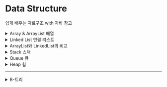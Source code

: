 # Data Structure
쉽게 배우는 자료구조 with 자바 참고

<details>
<summary>Array & ArrayList 배열</summary>
<div markdown="1">

# Array & ArrayList 배열

- 같은 종류의 데이터를 저장하기 위한 자료구조

index로 배열의 요소 참조 가능

크기가 고정 → overflow 위험

직관적으로 간단함

추가/제거 시 shift 필요

![Untitled](/img/array1.png)

## 삽입

```java
public void add(int index, E x) {
		if (this.numItems >= item.length || index < 0 || index > this.numItems) {
			// 에러 처리
		} else {
			for (int i = this.numItems - 1; i >= index; i--) {
				item[i + 1] = item[i]; // index에 값을 삽입하기 위해 오른쪽으로 한 칸씩 shift
			}
			item[index] = x;
			this.numItems++;
		}
	}
```

## 제거

```java
public E remove(int index) {
		if (isEmpty() || index > 0 || index > numItems - 1) {
			// 에러처리
			return null;
		} else {
			E tmp = item[index];
			for (int i = index; i < this.numItems; i++) {
				item[i] = item[i + 1]; // 한 칸씩 왼쪽으로 shift
			}
			numItems--;
			return tmp;
		}
	}
```

## get / set

```java
public E get(int index) {
		if (index >= 0 && index <= this.numItems - 1) {
			return item[index];
		} else {
			return null;
		}
	}

	public void set(int index, E x) {
		if (index >= 0 && index <= this.numItems - 1) {
			item[index] = x;
		}
	}
```

## indexOf

```java
public int indexOf(E x) {
		for (int i = 0; i < this.numItems; i++) {
			if (((Comparable) item[i]).compareTo(x) == 0)
				return i;
		}
		return -1;
	}
```

</div>
</details>

<details>
<summary>Linked List 연결 리스트 </summary>
<div markdown="1">

# Linked List 연결 리스트

삽입/제거 시 shift 필요 X

값을 찾을 때, 앞에서부터 순차적으로 탐색

![Untitled](img/linkedlist1.png)

- 기본 구조

```java
class Node<E> {
	public E item;
	public Node<E> next;

	public Node(E item) {
		this.item = item;
		this.next = null;
	}

	public Node(E item, Node<E> next) {

		this.item = item;
		this.next = next;
	}

}

public class MyLinkedList<E> {
	private Node<E> head;
	private int numItems;

	public MyLinkedList() {
		this.head = new Node(null);
		this.numItems = 0;
	}
}
```

## 삽입

![Untitled](img/linkedlist2.png)

이전의 Node가 가리키고 있던 next가 삽입 노드를 가리키게 하고, 삽입 노드의 next가 기존의 next값을 가리키게 만든다.

```java
public void add(int index, E item) {
		Node<E> curr = this.head;
		for (int i = 0; i < index; i++) {
			curr = curr.next; // 삽입 index의 바로 전 값 찾기
		}

		Node<E> newNode = new Node<E>(item, curr.next);
		curr.next = newNode;
		numItems++;

	}
```

## **삭제**

![Untitled](img/linkedlist3.png)

삭제할 Node의 이전 Node가 가리키고 있던 값을 삭제 Node의 next가 가리키고 있던 값으로 옮겨준다.

```java
public void remove(int index) {
		Node<E> curr = this.head;
		for (int i = 0; i < index; i++) {
			curr = curr.next; // 삭제할 값의 바로 전 값 찾기
		}
		curr.next = curr.next.next; // 삭제할 노드의 전 노드가, 삭제할 노드의 다음 노드를 가리키게 함
		numItems--;
	}
// 에러 처리 필요
```

</div>
</details>

<details>
<summary>ArrayList와 LinkedList의 비교 </summary>
<div markdown="1">


# ArrayList와 LinkedList의 비교

|  | ArrayList | LinkedList |
| --- | --- | --- |
| 크기 | 고정=정적 | 변동=동적 |
| 공간의 연속성 | O | X |
| 정렬 | 빠름 | 느림 |
| 접근(k번째 원소) | index로 즉시 접근→빠름 Θ(1) | 시작 노드부터 접근 → 느림 Θ(k) |
| 원소 하나당 필요한 공간 | 적음 | 큼 (링크를 위한 공간 필요) |
| 공간 낭비 | 충분한 크기로 선언 → 낭비O | 낭비X |
| 검색 | Θ(n) (크기 순 정렬시 Θ(log n) | Θ(n) |
| 추가/삭제 | 느림 | 빠름 |

</div>
</details>

<details>
<summary>Stack 스택 </summary>
<div markdown="1">

# Stack 스택

Last in First out

맨 위의 원소만 접근 가능(top)

![Untitled](img/stack1.png)

응용: 문자열 뒤집기, postfix 계산

## push, pop

배열 스택을 이용

```java
public class MyArrayStack<E> {
	private E[] stack;
	private int topIndex;

	public void push(E item) {
		stack[++topIndex] = item;
	}

	public E pop() {
		E popItem = stack[topIndex--];
		return popItem;
	}
}
```

</div>
</details>

<details>
<summary>Queue 큐 </summary>
<div markdown="1">

# Queue 큐

First in First out (스택과 비교)

![Untitled](img/queue1.png)

front: 맨 먼저 큐에 들어온 원소, tail: 맨 나중에 큐에 들어온 원소

```java
package myds;

public class MyArrayQueue<E> {
	// 원형 배열 이용
	private E[] queue;
	private int front;
	private int tail;
	private int numItems;
}
```

## 삽입

![Untitled](img/queue2.png)

tail 뒤에 새로운 원소 삽입

```java
	// 삽입은 tail에
	public void enqueue(E item) {
		this.tail = (tail + 1) % this.queue.length;
		queue[tail] = item;
		numItems++;
	}
```

## 삭제

![Untitled](img/queue3.png)

맨 앞의 원소 삭제 → 어떤 원소를 삭제할지 묻지 않아도 됨

```java
	// 삭제는 front부터
	public E dequeue() {
		E queueFront = queue[front];
		front = (front + 1) % this.queue.length;
		numItems--;
		return queueFront;
	}
```

</div>
</details>

<details>
<summary>Heap 힙 </summary>
<div markdown="1">


# Heap 힙

## 우선순위 큐

우선순위를 가진 원소를 삽입할 수 있고, 우선순위가 가장 큰 원소를 빼내줄 수 있는 자료구조

## 힙

대표적인 우선순위 큐, 완전 이진 트리(Complete Binary Tree) 구조 사용

포화 이진 트리(Full Binary Tree): 루트부터 시작해 모든 노드가 정확히 자식 노드를 2개씩 가지면서 꽉 채워진 트리, 노드의 총 수는 $2^k$-1개

완전 이진 트리(Complete Binary Tree)


![Untitled](/img/heap1.png)

## 힙의 조건

1. 완전 이진 트리
2. 힙 특성: 모든 노드는 값을 갖고, 자식 노드(들) 값보다 크거나 같다. (최대 힙)

## 힙 배열

![Untitled](/img/heap2.png)
![Untitled](/img/heap3.png)

루트 노드부터 순서대로 배열에 담아 관리

## 삽입

A[8]에 원소 8 삽입

1. 배열의 맨 끝에 8을 삽입

![Untitled](/img/heap4.png)

1. 8을 자신의 부모 3과 비교 → 8이 더 크므로 자리 교환

![Untitled](/img/heap5.png)

1. 다시 자신의 부모 7과 비교 → 8이 더 크므로 자리 교환

![Untitled](/img/heap6.png)

1. 자신의 부모 9와 비교 → 9가 더 크므로 자리 확정
- **스며오르기(percolateUp) → 힙 성질을 충족하도록 자리를 교환하는 작업**

```java
public void insert(E newItem) {
		// A[0...n-1]에 newItem을 추가
		heap[numItems] = newItem;
		percolateUp(numItems);
		numItems++;

	}

	public void percolateUp(int i) {
		int parentIdx = (i - 1) / 2;
		if (parentIdx >= 0 && ((Comparable<E>) heap[parentIdx]).compareTo(heap[i]) < 0) {
			E tmp = heap[i];
			heap[i] = heap[parentIdx];
			heap[parentIdx] = tmp;
			percolateUp(parentIdx);
		} 

	}
```

## 삭제

힙은 우선순위 큐이므로, 가장 우선순위가 큰 (최대힙에서는 값이 제일 큰) 원소 A[0]가 삭제됨

그러나 바로 A[0]을 삭제하면 힙의 모양이 깨지기 때문에, A[n-1]와 A[0]을 바꿔준 후 A[n-1]을 삭제하고, 다시 힙의 성질을 충족할 수 있도록 원소를 교환하는 과정을 반복한다.

이 과정을 **percolateDown**이라고 한다. 

percolateDown은 percolateUp과 유사하게, 자신의 자식 노드들 중 큰 값과 자신을 비교하며, 자식 노드가 더 클 경우 자리를 바꾸는 것이다. 이 과정은 리프 노드에 이를 때까지 계속된다.

1. A[n-1]과 A[0]을 교환
2. percolateDown()

---

```java
public E deleteMax() {
		E max = heap[0];
		heap[0] = heap[this.numItems - 1]; // 자리 교환
		this.numItems--; // max값은 배열에서 제외됨
		percolateDown(this.numItems);
		return max;
	}

	public void percolateDown(int i) {
		int child = 2 * i + 1;
		int rightChild = 2 * i + 2;
		if (child <= this.numItems - 1) {
			if (((Comparable<E>) heap[child]).compareTo(heap[rightChild]) < 0)
				child = rightChild; // 더 큰 값을 child로 지정
			if (((Comparable<E>) heap[i]).compareTo(heap[child]) < 0) {
				E tmp = heap[i];
				heap[i] = heap[child];
				heap[child] = tmp;
				percolateDown(child);
			}

		}
	}
```

## 힙 생성

리프노드가 아닌 노드부터 루트노드까지 힙 조건을 만족하도록 수정함(percolateDown)

최초의 리프노드가 아닌 노드: 맨 마지막 노드의 부모 노드 → 마지막 index가 k라면 (k-1)/2

```java
public void buildHeap() {
		if (this.numItems >= 2) {
			for (int i = (numItems - 2) / 2; i >= 0; i--)
				percolateDown(i);
		}
	}
```

## 힙 수행시간

`buildHeap()`: Θ(n)

`insert()`: O(log n) - 한 번의 percolateUp (트리의 높이)

`deleteMax()`: O(log n) - 한 번의 percolateDown

</div>
</details>

---

<details>
<summary>B-트리</summary>
<div markdown="1">

# B-트리

내장 색인: 메모리에 올려서 사용 (이진 검색 트리)

외장 색인: 메인 메모리 외부에 놓고 사용하는 색인 (B-트리)

색인의 규모가 클 경우 or 메인 메모리가 충분하지 않을 때 디스크에 두고 사용

디스크 접근 시간으로 인한 비효율을 최대한 줄여야 함

- **B-트리: 디스크 환경에서 사용하기 적합한 외장 다진 검색 트리**

**최대 *M*개의 자식**을 가질 수 있는 B트리=*M*차 B트리

![Untitled](/img/btree1.png)

$key_{i-1} < T_i < key_i$

## 성질

1. 루트를 제외한 모든 노드는 $\frac k 2$ ~k개의 키를 갖는다. 
    a. k: 한 블록이 수용할 수 있는 최대 키의 개수
    b. 예외: 루트 노드는 적어도 2개 이상의 자식을 가짐
2. 모든 리프 노드는 같은 깊이를 가진다.
3. 노드의 자료수가 N이면, 자식 수는 N+1이어야 함
    a. 노드의 자료수(key)가 3개라면, 그 노드의 자식 수는 4개
        
        $key_1, key_2, key_3$
        
        $node_1 < key_1$
        
        $key_1 < node_2 < key_2$
        
        $key_2 < node_3 < key_3$
        
        $node_4 > key_3$
        
4. 각 노드의 자료는 정렬된 상태여야함
5. 입력 자료는 중복 될 수 없음

![81DE1DD8-84D1-4BF1-819F-18C5076644E5.jpeg](/img/btree2.jpeg)

## 알고리즘

### 검색

기본적으로 이진 검색 트리의 검색과 같음

1. 노드의 여러 키 중 검색 키와 일치하는 것이 있는지 확인
2. $key_{i-1}$ < x < $key_i$ 인 두 키 $key_{i-1}$ 과 $key_i$ 를 찾아 분기해야 할 자식 노드를 찾음
3. 자식으로 분기하고 나면 깊이만 하나 내려간 똑같은 검색 문제(다시 자식 노드를 찾음) → 재귀적 과정

### 삽입

ex) 각 노드가 최대 5개의 키를 가질 수 있다고 가정

루트 노드를 제외하고 2~5개의 키를 가져야 한다.

1. x를 삽입할 리프 노드 r을 찾는다.
2. 노드 r에 공간의 여유가 있으면 키를 삽입하고 끝낸다. (case 1)
3. 노드 r에 여유가 없으면 형제 노드에 공간의 여유가 있는지 살펴본다. 
    1. 형제 노드에 공간의 여유가 있으면 키를 하나 넘기고 끝낸다. (case 2)
        
        ![F71E7351-1E16-471D-B785-DEDDAFFA7516.jpeg](/img/btree3.jpeg))
        
    2. 형제 노드에 여유가 없으면 노드를 2개로 분리한다. 분리 작업은 부모 노드로 키를 하나 넘기는 작업을 포함한다. (case 3)
        
        ![61DF2746-7FA3-4F2E-B0FA-DE347E6B84A6.jpeg](/img/btree4.jpeg)
        

### 삭제

1. x를 키로 갖고 있는 노드를 찾는다.
2. 리프노드인지 아닌지 확인
    1. 리프노드라면 바로 삭제 (case 1)
        
        ![30404C10-87A5-413C-8556-BA00CCE9CB0E.jpeg](/img/btree5.jpeg)
        
    2. 리프노드가 아니라면 x의 직후 원소 r과 x를 교환한 후, 리프 노드 x 제거 (case 2)
        
        ![7731022E-111F-4D4F-A047-137FFD2B2626.jpeg](/img/btree6.jpeg)
        
3. x를 제거한 후 노드에 언더플로우가 발생하면 해소한다. (case 3)

![8D6CA31D-7CC6-4469-AD8C-59592B26DBBE.jpeg](/img/btree7.jpeg)

### 작업 성능

d진 검색 트리가 균형을 잘 맞추면 높이가 $log_dn$ 에 근접

B-트리에서 임의의 노드가 최대 d개의 자식을 가질 수 있다면, 최소한 $\frac {d-1} 2$+1개에서 $\frac d 2$개의 자식을 가져야 함

→ 높이는 $O(log n)$

- 작업 수행시간은 디스크 접근 횟수를 기준으로 함

**검색**

$O(log n)$ (높이)

**삽입**

실패하는 검색을 한 번 수행 $O(log n)$

오버플로우가 최대한 발생하더라도 높이에 비례하는 시간 $O(log n)$ 

→ $O(log n)$

**삭제**

삭제 원소 검색 + 직후 원소를 찾는 작업 $O(log n)$

언더플로우 최대 $O(log n)$

→ $O(log n)$

→ 두 작업 모두 이진 검색 트리에 비해 빠름

</div>
</details>